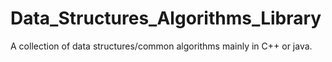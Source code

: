# Data_Structures_Algorithms_Library
A collection of data structures/common algorithms mainly in C++ or java.
